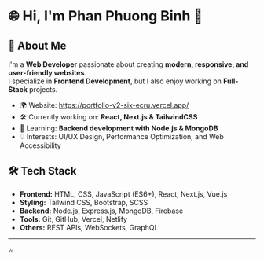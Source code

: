# 🌐 Hi, I'm Phan Phuong Binh 👋

## 🚀 About Me
I'm a **Web Developer** passionate about creating **modern, responsive, and user-friendly websites**.  
I specialize in **Frontend Development**, but I also enjoy working on **Full-Stack** projects.

- 🌍 Website: https://portfolio-v2-six-ecru.vercel.app/
- 🛠️ Currently working on: **React, Next.js & TailwindCSS**
- 🎯 Learning: **Backend development with Node.js & MongoDB**
- 💡 Interests: UI/UX Design, Performance Optimization, and Web Accessibility

## 🛠️ Tech Stack
- **Frontend:** HTML, CSS, JavaScript (ES6+), React, Next.js, Vue.js  
- **Styling:** Tailwind CSS, Bootstrap, SCSS  
- **Backend:** Node.js, Express.js, MongoDB, Firebase  
- **Tools:** Git, GitHub, Vercel, Netlify  
- **Others:** REST APIs, WebSockets, GraphQL  
---
⭐
